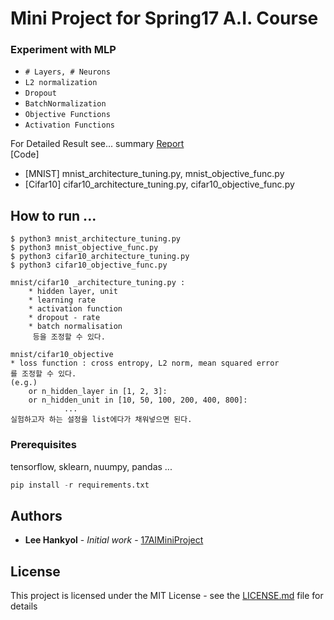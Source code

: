 # Mini Project for Spring17 A.I. Course

### Experiment with MLP
* `# Layers, # Neurons`
* `L2 normalization`
* `Dropout`
* `BatchNormalization`
* `Objective Functions`
* `Activation Functions`

For Detailed Result see... summary [Report](https://github.com/miroblog/AI2017SpringMiniProject/blob/master/AI17S_Report.pdf)  
[Code]  
* [MNIST] mnist_architecture_tuning.py, mnist_objective_func.py
* [Cifar10] cifar10_architecture_tuning.py, cifar10_objective_func.py   

## How to run ...

```
$ python3 mnist_architecture_tuning.py
$ python3 mnist_objective_func.py
$ python3 cifar10_architecture_tuning.py 
$ python3 cifar10_objective_func.py

mnist/cifar10 _architecture_tuning.py :  
	* hidden layer, unit 
	* learning rate
	* activation function
	* dropout - rate
	* batch normalisation
	 등을 조정할 수 있다.	
	
mnist/cifar10_objective
* loss function : cross entropy, L2 norm, mean squared error
를 조정할 수 있다.
(e.g.)
	or n_hidden_layer in [1, 2, 3]: 
	or n_hidden_unit in [10, 50, 100, 200, 400, 800]:
			...
실험하고자 하는 설정을 list에다가 채워넣으면 된다.

```

### Prerequisites

tensorflow, sklearn, nuumpy, pandas ...

```python
pip install -r requirements.txt
```

## Authors

* **Lee Hankyol** - *Initial work* - [17AIMiniProject](https://github.com/miroblog/AI2017SpringMiniProject)

## License

This project is licensed under the MIT License - see the [LICENSE.md](LICENSE.md) file for details
